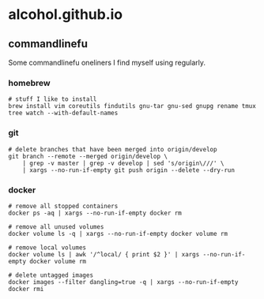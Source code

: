 # alcohol.github.io

## commandlinefu

Some commandlinefu oneliners I find myself using regularly.

### homebrew

``` shell
# stuff I like to install
brew install vim coreutils findutils gnu-tar gnu-sed gnupg rename tmux tree watch --with-default-names
```

### git

``` shell
# delete branches that have been merged into origin/develop
git branch --remote --merged origin/develop \
    | grep -v master | grep -v develop | sed 's/origin\///' \
    | xargs --no-run-if-empty git push origin --delete --dry-run
```

### docker

``` shell
# remove all stopped containers
docker ps -aq | xargs --no-run-if-empty docker rm

# remove all unused volumes
docker volume ls -q | xargs --no-run-if-empty docker volume rm

# remove local volumes  
docker volume ls | awk '/^local/ { print $2 }' | xargs --no-run-if-empty docker volume rm

# delete untagged images
docker images --filter dangling=true -q | xargs --no-run-if-empty docker rmi
```
